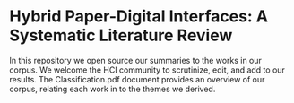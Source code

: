 # Hybrid Paper-Digital Interfaces: A Systematic Literature Review
In this repository we open source our summaries to the works in our corpus. We welcome the HCI community to scrutinize, edit, and add to our results. The Classification.pdf document provides an overview of our corpus, relating each work in to the themes we derived. 
